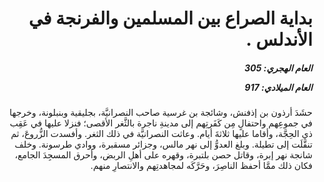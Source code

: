 <h1 dir="rtl">بداية الصراع بين المسلمين والفرنجة في الأندلس .</h1>

<h5 dir="rtl">العام الهجري:  305

العام الميلادي: 917

</h5>

<p dir="rtl">حشَدَ أرذون بن إذفنش، وشائجة بن غرسية صاحب النصرانيَّة، بجليقية وبنبلونة، وخرجها في جموعِهم واحتفالٍ مِن كَفَرتِهم إلى مدينةِ ناجرة بالثَّغر الأقصى؛ فنزلا عليها في عَقِب ذي الحِجَّة، وأقاما عليها ثلاثةَ أيام. وعاثت النصرانيَّة في ذلك الثغر. وأفسدت الزُّروعَ، ثم تنقَّلَت إلى تطيلة. وبلغ العدوُّ إلى نهر مالس، وجزائر مسقبرة، ووادي طرسونة. وخلف شانجة نهر إبرة، وقاتل حصن بلتبرة، وقهره على أهلِ الربض، وأحرق المسجِدَ الجامع، فكان ذلك ممَّا أحفظ الناصِرَ، وحَرَّكَه لمجاهدتِهم والانتصارِ منهم.</p></br>
